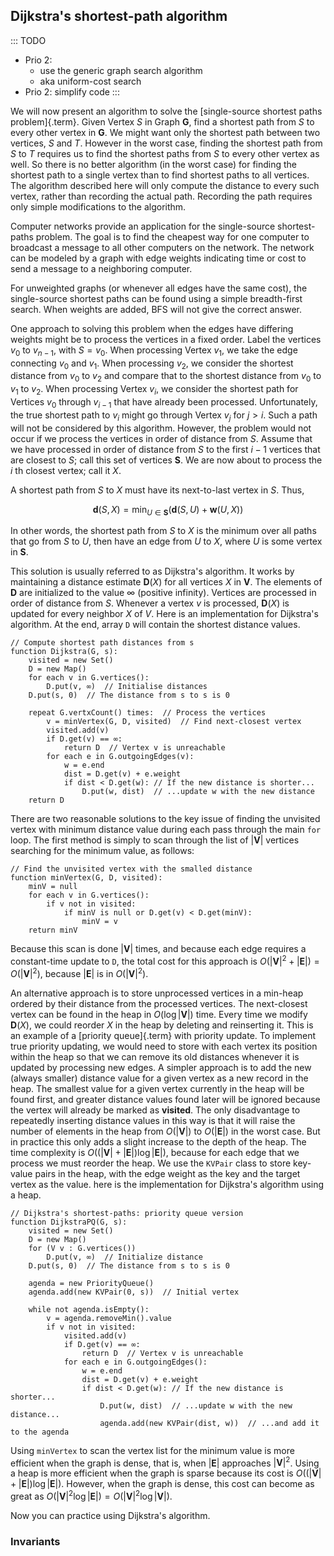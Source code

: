
## Dijkstra's shortest-path algorithm

::: TODO
- Prio 2:
    - use the generic graph search algorithm
    - aka uniform-cost search
- Prio 2: simplify code
:::

We will now present an algorithm to solve the
[single-source shortest paths problem]{.term}.
Given Vertex $S$ in Graph $\mathbf{G}$, find a shortest path from $S$ to
every other vertex in $\mathbf{G}$. We might want only the shortest path
between two vertices, $S$ and $T$. However in the worst case, finding
the shortest path from $S$ to $T$ requires us to find the shortest paths
from $S$ to every other vertex as well. So there is no better algorithm
(in the worst case) for finding the shortest path to a single vertex
than to find shortest paths to all vertices. The algorithm described
here will only compute the distance to every such vertex, rather than
recording the actual path. Recording the path requires only simple
modifications to the algorithm.

Computer networks provide an application for the single-source
shortest-paths problem. The goal is to find the cheapest way for one
computer to broadcast a message to all other computers on the network.
The network can be modeled by a graph with edge weights indicating time
or cost to send a message to a neighboring computer.

For unweighted graphs (or whenever all edges have the same cost), the
single-source shortest paths can be found using a simple breadth-first
search. When weights are added, BFS will not give the correct answer.

One approach to solving this problem when the edges have differing
weights might be to process the vertices in a fixed order. Label the
vertices $v_0$ to $v_{n-1}$, with $S = v_0$. When processing Vertex
$v_1$, we take the edge connecting $v_0$ and $v_1$. When processing
$v_2$, we consider the shortest distance from $v_0$ to $v_2$ and compare
that to the shortest distance from $v_0$ to $v_1$ to $v_2$. When
processing Vertex $v_i$, we consider the shortest path for Vertices
$v_0$ through $v_{i-1}$ that have already been processed. Unfortunately,
the true shortest path to $v_i$ might go through Vertex $v_j$ for
$j > i$. Such a path will not be considered by this algorithm. However,
the problem would not occur if we process the vertices in order of
distance from $S$. Assume that we have processed in order of distance
from $S$ to the first $i-1$ vertices that are closest to $S$; call this
set of vertices $\mathbf{S}$. We are now about to process the $i$ th
closest vertex; call it $X$.

A shortest path from $S$ to $X$ must have its next-to-last vertex in
$S$. Thus,

$$
\mathbf{d}(S, X) = \min_{U \in \mathbf{S}}(\mathbf{d}(S, U) + \mathbf{w}(U, X))
$$

In other words, the shortest path from $S$ to $X$ is the minimum over
all paths that go from $S$ to $U$, then have an edge from $U$ to $X$,
where $U$ is some vertex in $\mathbf{S}$.

This solution is usually referred to as Dijkstra's algorithm. It works
by maintaining a distance estimate $\mathbf{D}(X)$ for all vertices $X$
in $\mathbf{V}$. The elements of $\mathbf{D}$ are initialized to the
value $\infty$ (positive infinity). Vertices are processed in order of distance from $S$.
Whenever a vertex $v$ is processed, $\mathbf{D}(X)$ is updated for every
neighbor $X$ of $V$. Here is an implementation for Dijkstra's
algorithm. At the end, array `D` will contain the shortest distance values.

    // Compute shortest path distances from s
    function Dijkstra(G, s):
        visited = new Set()
        D = new Map()
        for each v in G.vertices():
            D.put(v, ∞)  // Initialise distances
        D.put(s, 0)  // The distance from s to s is 0

        repeat G.vertxCount() times:  // Process the vertices
            v = minVertex(G, D, visited)  // Find next-closest vertex
            visited.add(v)
            if D.get(v) == ∞:
                return D  // Vertex v is unreachable
            for each e in G.outgoingEdges(v):
                w = e.end
                dist = D.get(v) + e.weight
                if dist < D.get(w): // If the new distance is shorter...
                    D.put(w, dist)  // ...update w with the new distance
        return D


<inlineav id="DijkstraCON" src="Graph/DijkstraCON.js" name="Dijkstra Slideshow" links="Graph/DijkstraCON.css"/>

There are two reasonable solutions to the key issue of finding the
unvisited vertex with minimum distance value during each pass through
the main `for` loop. The first method is simply to scan through the list
of $|\mathbf{V}|$ vertices searching for the minimum value, as follows:

    // Find the unvisited vertex with the smalled distance
    function minVertex(G, D, visited):
        minV = null
        for each v in G.vertices():
            if v not in visited:
                if minV is null or D.get(v) < D.get(minV):
                    minV = v
        return minV


Because this scan is done $|\mathbf{V}|$ times, and because each edge
requires a constant-time update to `D`, the total cost for this approach
is $O(|\mathbf{V}|^2 + |\mathbf{E}|) =
O(|\mathbf{V}|^2)$, because $|\mathbf{E}|$ is in
$O(|\mathbf{V}|^2)$.

An alternative approach is to store unprocessed vertices in a min-heap
ordered by their distance from the processed vertices. The next-closest
vertex can be found in the heap in $O(\log |\mathbf{V}|)$ time.
Every time we modify $\mathbf{D}(X)$, we could reorder $X$ in the heap
by deleting and reinserting it. This is an example of a
[priority queue]{.term}
with priority update. To implement true priority updating, we would need
to store with each vertex its position within the heap so that we can
remove its old distances whenever it is updated by processing new edges.
A simpler approach is to add the new (always smaller) distance value for
a given vertex as a new record in the heap. The smallest value for a
given vertex currently in the heap will be found first, and greater
distance values found later will be ignored because the vertex will
already be marked as **visited**. The only disadvantage to repeatedly
inserting distance values in this way is that it will raise the number
of elements in the heap from $O(|\mathbf{V}|)$ to
$O(|\mathbf{E}|)$ in the worst case. But in practice this only adds
a slight increase to the depth of the heap. The time complexity is
$O((|\mathbf{V}| + |\mathbf{E}|) \log |\mathbf{E}|)$, because for
each edge that we process we must reorder the heap. We use the `KVPair`
class to store key-value pairs in the heap, with the edge weight as the
key and the target vertex as the value. here is the implementation for
Dijkstra's algorithm using a heap.

    // Dijkstra's shortest-paths: priority queue version
    function DijkstraPQ(G, s):
        visited = new Set()
        D = new Map()
        for (V v : G.vertices())
            D.put(v, ∞)  // Initialize distance
        D.put(s, 0)  // The distance from s to s is 0

        agenda = new PriorityQueue()
        agenda.add(new KVPair(0, s))  // Initial vertex

        while not agenda.isEmpty():
            v = agenda.removeMin().value
            if v not in visited:
                visited.add(v)
                if D.get(v) == ∞:
                    return D  // Vertex v is unreachable
                for each e in G.outgoingEdges():
                    w = e.end
                    dist = D.get(v) + e.weight
                    if dist < D.get(w): // If the new distance is shorter...
                        D.put(w, dist)  // ...update w with the new distance...
                        agenda.add(new KVPair(dist, w))  // ...and add it to the agenda


Using `minVertex` to scan the vertex list for the minimum value is more
efficient when the graph is dense, that is, when $|\mathbf{E}|$
approaches $|\mathbf{V}|^2$. Using a heap is more efficient when the
graph is sparse because its cost is
$O((|\mathbf{V}| + |\mathbf{E}|) \log |\mathbf{E}|)$. However, when
the graph is dense, this cost can become as great as
$O(|\mathbf{V}|^2 \log |\mathbf{E}|) = O(|\mathbf{V}|^2 \log |\mathbf{V}|)$.

Now you can practice using Dijkstra's algorithm.

<avembed id="DijkstraPE" src="Graph/DijkstraPE.html" type="pe" name="Dijkstra's Algorithm Proficiency Exercise"/>

### Invariants


